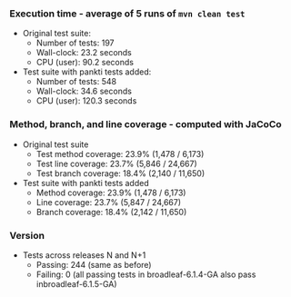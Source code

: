 ### Execution time - average of 5 runs of `mvn clean test`
- Original test suite:
  - Number of tests: 197
  - Wall-clock: 23.2 seconds
  - CPU (user): 90.2 seconds
- Test suite with pankti tests added:
  - Number of tests: 548
  - Wall-clock: 34.6 seconds
  - CPU (user): 120.3 seconds

### Method, branch, and line coverage - computed with JaCoCo
- Original test suite
  - Test method coverage: 23.9% (1,478 / 6,173)
  - Test line coverage: 23.7% (5,846 / 24,667)
  - Test branch coverage: 18.4% (2,140 / 11,650)
- Test suite with pankti tests added
  - Method coverage: 23.9% (1,478 / 6,173)
  - Line coverage: 23.7% (5,847 / 24,667)
  - Branch coverage: 18.4% (2,142 / 11,650)

### Version
- Tests across releases N and N+1
  - Passing: 244 (same as before)
  - Failing: 0 (all passing tests in broadleaf-6.1.4-GA also pass inbroadleaf-6.1.5-GA)

